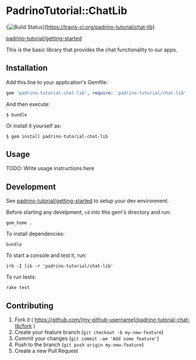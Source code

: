 # PadrinoTutorial::ChatLib

{<img src="https://api.travis-ci.org/padrino-tutorial/chat-lib.svg" alt="Build Status" />}[https://travis-ci.org/padrino-tutorial/chat-lib]

[padrino-tutorial/getting-started](https://github.com/padrino-tutorial/getting-started/blob/master/README.md)

This is the basic library that provides the chat functionality to our apps.

## Installation

Add this line to your application's Gemfile:

```ruby
gem 'padrino-tutorial-chat-lib', require: 'padrino-tutorial/chat-lib'
```

And then execute:

    $ bundle

Or install it yourself as:

    $ gem install padrino-tutorial-chat-lib

## Usage

TODO: Write usage instructions here

## Development

See [padrino-tutorial/getting-started](https://github.com/padrino-tutorial/getting-started/blob/master/README.md#base-setup)
to setup your dev environment.

Before starting any develpment, `cd` into this gem's directory and run:

```
gem_home .
```

To install dependencies:

```
bundle
```

To start a console and test it, run:

```
irb -I lib -r 'padrino-tutorial/chat-lib'
```

To run tests:

```
rake test
```

## Contributing

1. Fork it ( https://github.com/[my-github-username]/padrino-tutorial-chat-lib/fork )
2. Create your feature branch (`git checkout -b my-new-feature`)
3. Commit your changes (`git commit -am 'Add some feature'`)
4. Push to the branch (`git push origin my-new-feature`)
5. Create a new Pull Request
